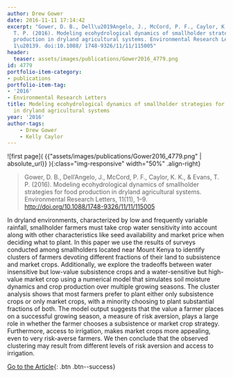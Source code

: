 ```yaml
---
author: Drew Gower
date: 2016-11-11 17:14:42
excerpt: "Gower, D. B., Dell\u2019Angelo, J., McCord, P. F., Caylor, K. K., & Evans,
  T. P. (2016). Modeling ecohydrological dynamics of smallholder strategies for food
  production in dryland agricultural systems. Environmental Research Letters, 11(11),
  1\u20139. doi:10.1088/ 1748-9326/11/11/115005"
header:
  teaser: assets/images/publications/Gower2016_4779.png
id: 4779
portfolio-item-category:
- publications
portfolio-item-tag:
- '2016'
- Environmental Research Letters
title: Modeling ecohydrological dynamics of smallholder strategies for food production
  in dryland agricultural systems
year: '2016'
author-tags:
    - Drew Gower
    - Kelly Caylor
---
```


![first page]( {{"assets/images/publications/Gower2016_4779.png" | absolute_url}} ){:class="img-responsive" width="50%" .align-right}

> Gower, D. B., Dell’Angelo, J., McCord, P. F., Caylor, K. K., & Evans, T. P. (2016). Modeling ecohydrological dynamics of smallholder strategies for food production in dryland agricultural systems. Environmental Research Letters, 11(11), 1–9. http://doi.org/10.1088/1748-9326/11/11/115005


In dryland environments, characterized by low and frequently variable rainfall, smallholder farmers must take crop water sensitivity into account along with other characteristics like seed availability and market price when deciding what to plant. In this paper we use the results of surveys conducted among smallholders located near Mount Kenya to identify clusters of farmers devoting different fractions of their land to subsistence and market crops. Additionally, we explore the tradeoffs between water insensitive but low-value subsistence crops and a water-sensitive but high-value market crop using a numerical model that simulates soil moisture dynamics and crop production over multiple growing seasons. The cluster analysis shows that most farmers prefer to plant either only subsistence crops or only market crops, with a minority choosing to plant substantial fractions of both. The model output suggests that the value a farmer places on a successful growing season, a measure of risk aversion, plays a large role in whether the farmer chooses a subsistence or market crop strategy. Furthermore, access to irrigation, makes market crops more appealing, even to very risk-averse farmers. We then conclude that the observed clustering may result from different levels of risk aversion and access to irrigation.


[Go to the Article](http://iopscience.iop.org/article/10.1088/1748-9326/11/11/115005/meta){: .btn .btn--success}